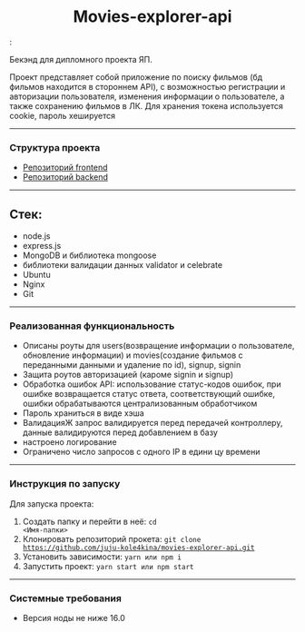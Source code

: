 <h1 align="center">Movies-explorer-api</h1>:

Бекэнд для дипломного проекта ЯП.

Проект представляет собой приложение по поиску фильмов (бд фильмов находится в стороннем API), с возможностью регистрации и авторизации пользователя, изменения информации о пользователе, а также сохранению фильмов в ЛК. Для хранения токена используется cookie, пароль хешируется

---

### Структура проекта 
- [Репозиторий frontend](https://github.com/juju-kole4kina/movies-explorer-frontend)
- [Репозиторий backend](https://github.com/juju-kole4kina/movies-explorer-api)

---

## Стек:

- node.js
- express.js
- MongoDB и библиотека mongoose
- библиотеки валидации данных validator и celebrate
- Ubuntu
- Nginx
- Git

---

### Реализованная функциональность
- Описаны роуты для users(возвращение информации о пользователе, обновление информации) и movies(создание фильмов с переданными данными и удаление по id), signup, signin
- Защита роутов авторизацией (кароме signin и signup)
- Обработка ошибок API: использование статус-кодов ошибок, при ошибке возвращается статус ответа, соответствующий ошибке, ошибки обрабатываются централизованным обработчиком
- Пароль храниться в виде хэша
- ВалидацияЖ запрос валидируется перед передачей контроллеру, данные валидируются перед добавлением в базу
- настроено логирование
- Ограничено число запросов с одного IP в едини цу времени

---

### Инструкция по запуску
Для запуска проекта:
1. Создать папку и перейти в неё:
<code>cd <Имя-папки></code>
2. Клонировать репозиторий прокета:
   <code>git clone https://github.com/juju-kole4kina/movies-explorer-api.git</code>
3. Установить зависимости:
   <code>yarn или npm i</code>
4. Запустить проект:
   <code>yarn start или npm start</code>

---

### Системные требования
- Версия ноды не ниже 16.0
